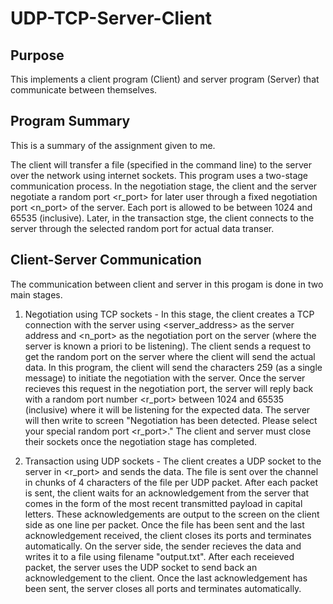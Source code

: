 # UDP-TCP-Server-Client

## Purpose
This implements a client program (Client) and server program (Server) that communicate between themselves.

## Program Summary
This is a summary of the assignment given to me.

The client will transfer a file <filename> (specified in the command line) to the server over the network using internet sockets. This program uses a two-stage communication process. In the negotiation stage, the client and the server negotiate a random port <r_port> for later user through a fixed negotiation port <n_port> of the server. Each port is allowed to be between 1024 and 65535 (inclusive). Later, in the transaction stge, the client connects to the server through the selected random port for actual data transer.

## Client-Server Communication
The communication between client and server in this progam is done in two main stages.

1. Negotiation using TCP sockets - In this stage, the client creates a TCP connection with the server using <server_address> as the server address and <n_port> as the negotiation port on the server (where the server is known a priori to be listening). The client sends a request to get the random port on the server where the client will send the actual data. In this program, the client will send the characters 259 (as a single message) to initiate the negotiation with the server. Once the server recieves this request in the negotiation port, the server will reply back with a random port number <r_port> between 1024 and 65535 (inclusive) where it will be listening for the expected data. The server will then write to screen "Negotiation has been detected. Please select your special random port <r_port>." The client and server must close their sockets once the negotiation stage has completed.

2. Transaction using UDP sockets - The client creates a UDP socket to the server in <r_port> and sends the data. The file is sent over the channel in chunks of 4 characters of the file per UDP packet. After each packet is sent, the client waits for an acknowledgement from the server that comes in the form of the most recent transmitted payload in capital letters. These acknowledgements are output to the screen on the client side as one line per packet. Once the file has been sent and the last acknowledgement received, the client closes its ports and terminates automatically. On the server side, the sender recieves the data and writes it to a file using filename "output.txt". After each receieved packet, the server uses the UDP socket to send back an acknowledgement to the client. Once the last acknowledgement has been sent, the server closes all ports and terminates automatically.
